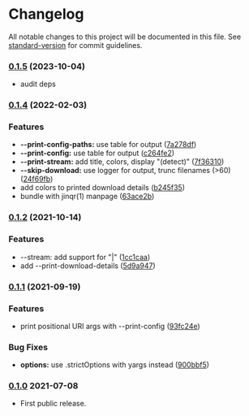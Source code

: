 # Changelog

All notable changes to this project will be documented in this file. See [standard-version](https://github.com/conventional-changelog/standard-version) for commit guidelines.

### [0.1.5](https://github.com/guendto/jinqr/compare/v0.1.4...v0.1.5) (2023-10-04)

* audit deps


### [0.1.4](https://github.com/guendto/jinqr/compare/v0.1.2...v0.1.4) (2022-02-03)


### Features

* **--print-config-paths:** use table for output ([7a278df](https://github.com/guendto/jinqr/commit/7a278df6fc8d837c0d97990a5cddf532769b435f))
* **--print-config:** use table for output ([c264fe2](https://github.com/guendto/jinqr/commit/c264fe20c1771677cfd6065c640effc1253df452))
* **--print-stream:** add title, colors, display "(detect)" ([7f36310](https://github.com/guendto/jinqr/commit/7f363107033bf1d820f0792bb8ffb16cc344aaf1))
* **--skip-download:** use logger for output, trunc filenames (>60) ([24f69fb](https://github.com/guendto/jinqr/commit/24f69fb4bcc0fb250d5bf4390c3c8882c49bc635))
* add colors to printed download details ([b245f35](https://github.com/guendto/jinqr/commit/b245f355be0396a6fbc6c2a8876bcb6e83c3bbc7))
* bundle with jinqr(1) manpage ([63ace2b](https://github.com/guendto/jinqr/commit/63ace2b1418143d40035b1355b03b068066ea1d6))

### [0.1.2](https://github.com/guendto/jinqr/compare/v0.1.1...v0.1.2) (2021-10-14)


### Features

* --stream: add support for "|" ([1cc1caa](https://github.com/guendto/jinqr/commit/1cc1caa9a38c087b24c8b91c7632fa1437458744))
* add --print-download-details ([5d9a947](https://github.com/guendto/jinqr/commit/5d9a947a3e67722d7f51a38996d98c5bc9fe5530))

### [0.1.1](https://github.com/guendto/jinqr/compare/v0.1.0...v0.1.1) (2021-09-19)


### Features

* print positional URI args with --print-config ([93fc24e](https://github.com/guendto/jinqr/commit/93fc24ef6d035666e65de8883d96266f1793324b))


### Bug Fixes

* **options:** use .strictOptions with yargs instead ([900bbf5](https://github.com/guendto/jinqr/commit/900bbf5e5b1116d7baad18075d25f08a0e065b7e))

### [0.1.0](https://github.com/guendto/jinqr/releases/tag/v0.1.0) 2021-07-08


- First public release.
